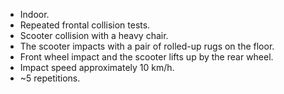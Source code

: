 - Indoor.
- Repeated frontal collision tests.
- Scooter collision with a heavy chair.
- The scooter impacts with a pair of rolled-up rugs on the floor.
- Front wheel impact and the scooter lifts up by the rear wheel.
- Impact speed approximately 10 km/h.
- ~5 repetitions.